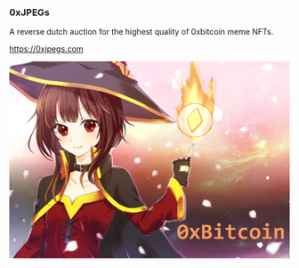 

### 0xJPEGs

   A reverse dutch auction for the highest quality of 0xbitcoin meme NFTs.   
   
   
https://0xjpegs.com

![image](https://github.com/0xBrian/0xBitcoin-memes/raw/master/memes/meme34.png)
